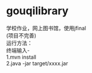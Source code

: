 # gouqilibrary
学校作业，网上图书馆，使用jfinal
<br>
(项目不完善)
<br>
运行方法：
<br>
终端输入-
<br>
1.mvn install
<br>
2.java -jar target/xxxx.jar
